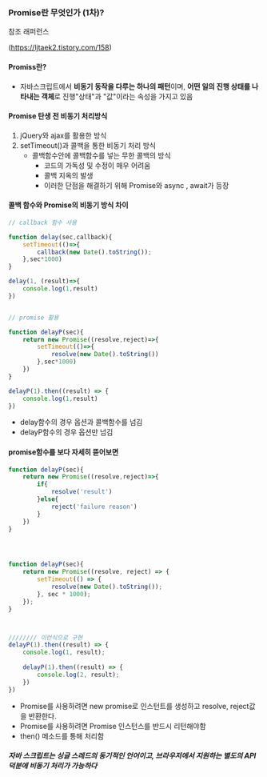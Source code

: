 ### Promise란 무엇인가 (1차)?



참조 래퍼런스

(https://ljtaek2.tistory.com/158)



#### Promiss란?

- 자바스크립트에서 <b>비동기 동작을 다루는 하나의 패턴</b>이며,  <b>어떤 일의 진행 상태를 나타내는 객체</b>로 진행"상태"과 "값"이라는 속성을 가지고 있음



####  Promise 탄생 전 비동기 처리방식

1. jQuery와 ajax를 활용한 방식
2. setTimeout()과 콜백을 통한 비동기 처리 방식
   - 콜백함수안에 콜백함수를 넣는 무한 콜백의 방식
     - 코드의 가독성 및 수정이 매우 어려움
     - 콜백 지옥의 발생
     - 이러한 단점을 해결하기 위해 Promise와 async , await가 등장



#### 콜백 함수와 Promise의 비동기 방식 차이

```javascript
// callback 함수 사용

function delay(sec,callback){
    setTimeout(()=>{
        callback(new Date().toString());
    },sec*1000)
}

delay(1, (result)=>{
    console.log(1,result)
})


// promise 활용

function delayP(sec){
    return new Promise((resolve,reject)=>{
        setTimeout(()=>{
            resolve(new Date().toString())
        },sec*1000)
    })
}

delayP(1).then((result) => {
    console.log(1,result)
})
```

- delay함수의 경우 옵션과 콜백함수를 넘김
- delayP함수의 경우 옵션만 넘김

#### promise함수를 보다 자세히 뜯어보면

```javascript
function delayP(sec){
    return new Promise((resolve,reject)=>{
        if{
            resolve('result')
        }else{
            reject('failure reason')
        }
    })
}




function delayP(sec){
	return new Promise((resolve, reject) => {
    	setTimeout(() => {
    		resolve(new Date().toString());
    	}, sec * 1000);
    });
}



//////// 이런식으로 구현
delayP(1).then((result) => {
	console.log(1, result);
    
    delayP(1).then((result) => {
		console.log(2, result);
	})
})

```





- Promise를 사용하려면 new promise로 인스턴트를 생성하고 resolve, reject값을 반환한다.
- Promise를 사용하려면 Promise 인스턴스를 반드시 리턴해야함
- then() 메소드를 통해 처리함









##### <b>자바 스크립트는 싱글 스레드의 동기적인 언어이고, 브라우저에서 지원하는 별도의 API 덕분에 비동기 처리가 가능하다</b>



